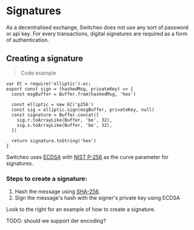 # Signatures

As a decentralised exchange, Switcheo does not use any sort of password or api key.
For every transactions, digital signatures are required as a form of authentication.

## Creating a signature

> Code example

```ReactJS
var EC = require('elliptic').ec;
export const sign = (hashedMsg, privateKey) => {
  const msgBuffer = Buffer.from(hashedMsg, 'hex')

  const elliptic = new EC('p256')
  const sig = elliptic.sign(msgBuffer, privateKey, null)
  const signature = Buffer.concat([
    sig.r.toArrayLike(Buffer, 'be', 32),
    sig.s.toArrayLike(Buffer, 'be', 32),
  ])

  return signature.toString('hex')
}
```

Switcheo uses [ECDSA](https://en.wikipedia.org/wiki/Elliptic_Curve_Digital_Signature_Algorithm)
with [NIST P-256](http://safecurves.cr.yp.to/) as the curve parameter for signatures.

### Steps to create a signature:

1. Hash the message using [SHA-256](https://en.wikipedia.org/wiki/SHA-2).
2. Sign the message's hash with the signer's private key using ECDSA

Look to the right for an example of how to create a signature.

TODO: should we support der encoding?
